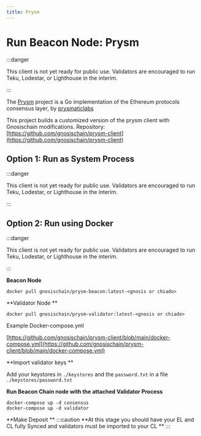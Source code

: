 ```yaml
---
title: Prysm
---
```

# Run Beacon Node: Prysm

:::danger

This client is not yet ready for public use. Validators are encouraged to run Teku, Lodestar, or Lighthouse in the interim.

:::

The [Prysm](https://github.com/prysmaticlabs/prysm) project is a Go implementation of the Ethereum protocols consensus layer, by [prysmaticlabs](https://prysmaticlabs.com/)

This project builds a customized version of the prysm client with Gnosischain modifications.
Repository: [https://github.com/gnosischain/prysm-client](https://github.com/gnosischain/prysm-client) 

## Option 1: Run as System Process

:::danger

This client is not yet ready for public use. Validators are encouraged to run Teku, Lodestar, or Lighthouse in the interim.

:::

## Option 2: Run using Docker

:::danger

This client is not yet ready for public use. Validators are encouraged to run Teku, Lodestar, or Lighthouse in the interim.

:::

**Beacon Node**

```
docker pull gnosischain/prysm-beacon:latest-<gnosis or chiado> 
```

**Validator Node **

```
docker pull gnosischain/prysm-validator:latest-<gnosis or chiado> 
```

Example Docker-compose.yml 

[https://github.com/gnosischain/prysm-client/blob/main/docker-compose.yml](https://github.com/gnosischain/prysm-client/blob/main/docker-compose.yml) 

**Import validator keys **

Add your keystores in `./keystores` and the `password.txt` in a file `./keystores/password.txt`

**Run Beacon Chain node with the attached Validator Process**

```
docker-compose up -d consensus
docker-compose up -d validator
```

**Make Deposit **
:::caution
**At this stage you should have your EL and CL fully Synced and validators must be imported to your CL **
:::

